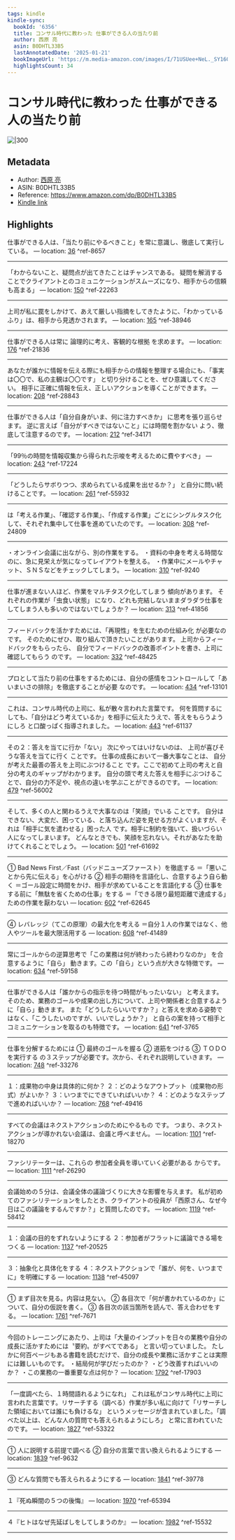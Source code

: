 ```yaml
---
tags: kindle
kindle-sync:
  bookId: '6356'
  title: コンサル時代に教わった 仕事ができる人の当たり前
  author: 西原 亮
  asin: B0DHTL33B5
  lastAnnotatedDate: '2025-01-21'
  bookImageUrl: 'https://m.media-amazon.com/images/I/71USUee+NeL._SY160.jpg'
  highlightsCount: 34
---
```


# コンサル時代に教わった 仕事ができる人の当たり前
![|300](https://m.media-amazon.com/images/I/71USUee+NeL.jpg)
## Metadata
* Author: [西原 亮](https://www.amazon.comundefined)
* ASIN: B0DHTL33B5
* Reference: https://www.amazon.com/dp/B0DHTL33B5
* [Kindle link](kindle://book?action=open&asin=B0DHTL33B5)

## Highlights
仕事ができる人は、「当たり前にやるべきこと」を常に意識し、徹底して実行している。 — location: [36](kindle://book?action=open&asin=B0DHTL33B5&location=36) ^ref-8657

---
「わからないこと、疑問点が出てきたことはチャンスである。 疑問を解消することでクライアントとのコミュニケーションがスムーズになり、相手からの信頼も高まる」 — location: [150](kindle://book?action=open&asin=B0DHTL33B5&location=150) ^ref-22263

---
上司が私に罠をしかけて、あえて厳しい指摘をしてきたように、「わかっているふり」は、相手から見透かされます。 — location: [165](kindle://book?action=open&asin=B0DHTL33B5&location=165) ^ref-38946

---
仕事ができる人は常に 論理的に考え、客観的な根拠 を求めます。 — location: [176](kindle://book?action=open&asin=B0DHTL33B5&location=176) ^ref-21836

---
あなたが誰かに情報を伝える際にも相手からの情報を整理する場合にも、「事実は〇〇で、私の主観は〇〇です」 と切り分けることを、ぜひ意識してください。 相手に正確に情報を伝え、正しいアクションを導くことができます。 — location: [208](kindle://book?action=open&asin=B0DHTL33B5&location=208) ^ref-28843

---
仕事ができる人は「自分自身がいま、何に注力すべきか」 に思考を張り巡らせます。 逆に言えば「自分がすべきではないこと」には時間を割かない よう、徹底して注意するのです。 — location: [212](kindle://book?action=open&asin=B0DHTL33B5&location=212) ^ref-34171

---
「99％の時間を情報収集から得られた示唆を考えるために費やすべき」 — location: [243](kindle://book?action=open&asin=B0DHTL33B5&location=243) ^ref-17224

---
「どうしたらサボりつつ、求められている成果を出せるか？」 と自分に問い続けることです。 — location: [261](kindle://book?action=open&asin=B0DHTL33B5&location=261) ^ref-55932

---
は「考える作業」、「確認する作業」、「作成する作業」ごとにシングルタスク化 して、それぞれ集中して仕事を進めていたのです。 — location: [308](kindle://book?action=open&asin=B0DHTL33B5&location=308) ^ref-24809

---
・オンライン会議に出ながら、別の作業をする。 ・資料の中身を考える時間なのに、急に見栄えが気になってレイアウトを整える。 ・作業中にメールやチャット、ＳＮＳなどをチェックしてしまう。 — location: [310](kindle://book?action=open&asin=B0DHTL33B5&location=310) ^ref-9240

---
仕事が進まない人ほど、作業をマルチタスク化してしまう 傾向があります。 それぞれの作業が「虫食い状態」 になり、どれも完結しないままダラダラ仕事をしてしまう人も多いのではないでしょうか？ — location: [313](kindle://book?action=open&asin=B0DHTL33B5&location=313) ^ref-41856

---
フィードバックを活かすためには、「再現性」を生むための仕組み化 が必要なのです。 そのためにぜひ、取り組んで頂きたいことがあります。 上司からフィードバックをもらったら、 自分でフィードバックの改善ポイントを書き、上司に確認してもらう のです。 — location: [332](kindle://book?action=open&asin=B0DHTL33B5&location=332) ^ref-48425

---
プロとして当たり前の仕事をするためには、自分の感情をコントロールして「あいまいさの排除」を徹底することが必要 なのです。 — location: [434](kindle://book?action=open&asin=B0DHTL33B5&location=434) ^ref-13101

---
これは、コンサル時代の上司に、私が散々言われた言葉です。 何を質問するにしても、「自分はどう考えているか」を相手に伝えたうえで、答えをもらうようにしろ と口酸っぱく指導されました。 — location: [443](kindle://book?action=open&asin=B0DHTL33B5&location=443) ^ref-61137

---
その２：答えを当てに行か「ない」 次にやってはいけないのは、 上司が喜びそうな答えを当てに行く ことです。 仕事の成長において一番大事なことは、 自分が考えた最善の答えを上司にぶつけること です。ここで初めて上司の考えと自分の考えのギャップがわかります。 自分の頭で考えた答えを相手にぶつけることで、自分の力不足や、視点の違いを学ぶことができるのです。 — location: [479](kindle://book?action=open&asin=B0DHTL33B5&location=479) ^ref-56002

---
そして、多くの人と関わるうえで大事なのは「笑顔」でいる ことです。 自分はできない、大変だ、困っている、と落ち込んだ姿を見せる方がよくいますが、それは「相手に気を遣わせる」困った人 です。相手に制約を強いて、扱いづらい人になってしまいます。 どんなときでも、笑顔を忘れない。それがあなたを助けてくれることでしょう。 — location: [501](kindle://book?action=open&asin=B0DHTL33B5&location=501) ^ref-61692

---
① Bad News First／Fast（バッドニューズファースト）を徹底する ＝「悪いことから先に伝える」を心がける ② 相手の期待を言語化し、合意するよう自ら動く ＝ゴール設定に時間をかけ、相手が求めていることを言語化する ③ 仕事をする前に「無駄を省くための仕事」をする ＝「できる限り最短距離で達成する」ための作業を厭わない — location: [602](kindle://book?action=open&asin=B0DHTL33B5&location=602) ^ref-62645

---
④ レバレッジ（てこの原理）の最大化を考える ＝自分１人の作業ではなく、他人やツールを最大限活用する — location: [608](kindle://book?action=open&asin=B0DHTL33B5&location=608) ^ref-41489

---
常にゴールからの逆算思考で「この業務は何が終わったら終わりなのか」 を合意するように「自ら」 動きます。この「自ら」という点が大きな特徴です。 — location: [634](kindle://book?action=open&asin=B0DHTL33B5&location=634) ^ref-59158

---
仕事ができる人は「誰かからの指示を待つ時間がもったいない」 と考えます。 そのため、業務のゴールや成果の出し方について、上司や関係者と合意するように「自ら」動きます。 また「どうしたらいいですか？」と答えを求める姿勢ではなく、「こうしたいのですが、いいでしょうか？」 と自らの案を持って相手とコミュニケーションを取るのも特徴です。 — location: [641](kindle://book?action=open&asin=B0DHTL33B5&location=641) ^ref-3765

---
仕事を分解するためには ① 最終のゴールを握る ② 道筋をつける ③ ＴＯＤＯを実行する の３ステップが必要です。次から、それぞれ説明していきます。 — location: [748](kindle://book?action=open&asin=B0DHTL33B5&location=748) ^ref-33276

---
１：成果物の中身は具体的に何か？ ２：どのようなアウトプット（成果物の形式）がよいか？ ３：いつまでにできていればいいか？ ４：どのようなステップで進めればいいか？ — location: [768](kindle://book?action=open&asin=B0DHTL33B5&location=768) ^ref-49416

---
すべての会議はネクストアクションのためにやるもの です。 つまり、ネクストアクションが導かれない会議は、会議と呼べません。 — location: [1101](kindle://book?action=open&asin=B0DHTL33B5&location=1101) ^ref-18270

---
ファシリテーターは、これらの 参加者全員を導いていく必要がある からです。 — location: [1111](kindle://book?action=open&asin=B0DHTL33B5&location=1111) ^ref-26290

---
会議始めの５分は、会議全体の議論づくりに大きな影響を与えます。 私が初めてのファシリテーションをしたとき、クライアントの役員が「西原さん、なぜ今日はこの議論をするんですか？」と質問したのです。 — location: [1119](kindle://book?action=open&asin=B0DHTL33B5&location=1119) ^ref-58412

---
１：会議の目的をずれないようにする ２：参加者がフラットに議論できる場をつくる — location: [1137](kindle://book?action=open&asin=B0DHTL33B5&location=1137) ^ref-20525

---
３：抽象化と具体化をする ４：ネクストアクションで「誰が、何を、いつまでに」を明確にする — location: [1138](kindle://book?action=open&asin=B0DHTL33B5&location=1138) ^ref-45097

---
① まず目次を見る。内容は見ない。 ② 各目次で「何が書かれているのか」について、自分の仮説を書く。 ③ 各目次の該当箇所を読んで、答え合わせをする。 — location: [1761](kindle://book?action=open&asin=B0DHTL33B5&location=1761) ^ref-7671

---
今回のトレーニングにあたり、上司は「大量のインプットを日々の業務や自分の成長に活かすためには〝要約〟がすべてである」 と言い切っていました。 たしかに何百ページもある書籍を読むだけで、自分の成長や業務に活かすことは実際には難しいものです。 ・結局何が学びだったのか？ ・どう改善すればいいのか？ ・この業務の一番重要な点は何か？ — location: [1792](kindle://book?action=open&asin=B0DHTL33B5&location=1792) ^ref-17903

---
「一度調べたら、１時間語れるようになれ」 これは私がコンサル時代に上司に言われた言葉です。リサーチする（調べる）作業が多い私に向けて「リサーチした領域においては誰にも負けるな」 というメッセージが含まれていました。「調べた以上は、どんな人の質問でも答えられるようにしろ」 と常に言われていたのです。 — location: [1827](kindle://book?action=open&asin=B0DHTL33B5&location=1827) ^ref-53322

---
① 人に説明する前提で調べる ② 自分の言葉で言い換えられるようにする — location: [1839](kindle://book?action=open&asin=B0DHTL33B5&location=1839) ^ref-9632

---
③ どんな質問でも答えられるようにする — location: [1841](kindle://book?action=open&asin=B0DHTL33B5&location=1841) ^ref-39778

---
１『死ぬ瞬間の５つの後悔』 — location: [1970](kindle://book?action=open&asin=B0DHTL33B5&location=1970) ^ref-65394

---
４『ヒトはなぜ先延ばしをしてしまうのか』 — location: [1982](kindle://book?action=open&asin=B0DHTL33B5&location=1982) ^ref-15532

---
